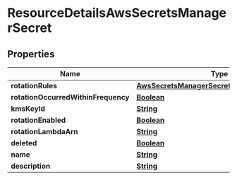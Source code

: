 

# ResourceDetailsAwsSecretsManagerSecret


## Properties

| Name | Type | Description | Notes |
|------------ | ------------- | ------------- | -------------|
|**rotationRules** | [**AwsSecretsManagerSecretDetailsRotationRules**](AwsSecretsManagerSecretDetailsRotationRules.md) |  |  [optional] |
|**rotationOccurredWithinFrequency** | [**Boolean**](Boolean.md) |  |  [optional] |
|**kmsKeyId** | [**String**](String.md) |  |  [optional] |
|**rotationEnabled** | [**Boolean**](Boolean.md) |  |  [optional] |
|**rotationLambdaArn** | [**String**](String.md) |  |  [optional] |
|**deleted** | [**Boolean**](Boolean.md) |  |  [optional] |
|**name** | [**String**](String.md) |  |  [optional] |
|**description** | [**String**](String.md) |  |  [optional] |



